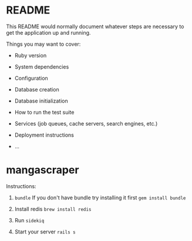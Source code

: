 # README

This README would normally document whatever steps are necessary to get the
application up and running.

Things you may want to cover:

* Ruby version

* System dependencies

* Configuration

* Database creation

* Database initialization

* How to run the test suite

* Services (job queues, cache servers, search engines, etc.)

* Deployment instructions

* ...
# mangascraper

Instructions:

1. <code>bundle</code> 
   If you don't have bundle try installing it first <code>gem install bundle</code>

2. Install redis <code>brew install redis</code>

3. Run <code>sidekiq</code>

4. Start your server <code>rails s</code>
